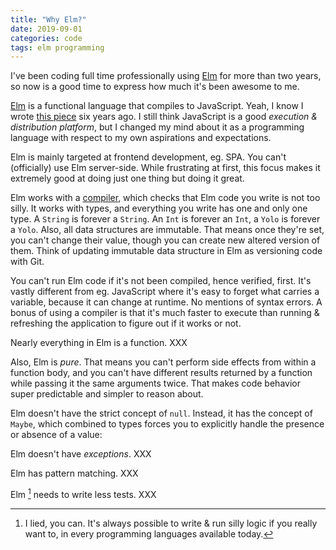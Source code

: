 ```yaml
---
title: "Why Elm?"
date: 2019-09-01
categories: code
tags: elm programming
---
```


I've been coding full time professionally using [Elm] for more than two years, so now is a good time to express how much it's been awesome to me.

[Elm] is a functional language that compiles to JavaScript. Yeah, I know I wrote [this piece](/code/2013/why_javascript/) six years ago. I still think JavaScript is a good *execution & distribution platform*, but I changed my mind about it as a programming language with respect to my own aspirations and expectations.

Elm is mainly targeted at frontend development, eg. SPA. You can't (officially) use Elm server-side. While frustrating at first, this focus makes it extremely good at doing just one thing but doing it great.

Elm works with a [compiler], which checks that Elm code you write is not too silly. It works with types, and everything you write has one and only one type. A `String` is forever a `String`. An `Int` is forever an `Int`, a `Yolo` is forever a `Yolo`. Also, all data structures are immutable. That means once they're set, you can't change their value, though you can create new altered version of them. Think of updating immutable data structure in Elm as versioning code with Git.

You can't run Elm code if it's not been compiled, hence verified, first. It's vastly different from eg. JavaScript where it's easy to forget what carries a variable, because it can change at runtime. No mentions of syntax errors. A bonus of using a compiler is that it's much faster to execute than running & refreshing the application to figure out if it works or not.

Nearly everything in Elm is a function. XXX

Also, Elm is *pure*. That means you can't perform side effects from within a function body, and you can't have different results returned by a function while passing it the same arguments twice. That makes code behavior super predictable and simpler to reason about.

Elm doesn't have the strict concept of `null`. Instead, it has the concept of `Maybe`, which combined to types forces you to explicitly handle the presence or absence of a value:

Elm doesn't have *exceptions*. XXX

Elm has pattern matching. XXX

Elm [^1] needs to write less tests. XXX

[^1]: I lied, you can. It's always possible to write & run silly logic if you really want to, in every programming languages available today.


[compiler]: https://github.com/elm/compiler
[Elm]: https://elm-lang.org/
